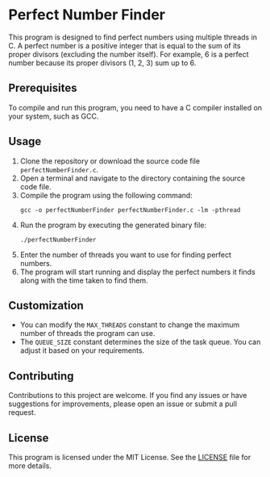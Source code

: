 # Perfect Number Finder

This program is designed to find perfect numbers using multiple threads in C. A perfect number is a positive integer that is equal to the sum of its proper divisors (excluding the number itself). For example, 6 is a perfect number because its proper divisors (1, 2, 3) sum up to 6.

## Prerequisites

To compile and run this program, you need to have a C compiler installed on your system, such as GCC.

## Usage

1. Clone the repository or download the source code file `perfectNumberFinder.c`.
2. Open a terminal and navigate to the directory containing the source code file.
3. Compile the program using the following command:
    ```
    gcc -o perfectNumberFinder perfectNumberFinder.c -lm -pthread
    ```
4. Run the program by executing the generated binary file:
    ```
    ./perfectNumberFinder
    ```
5. Enter the number of threads you want to use for finding perfect numbers.
6. The program will start running and display the perfect numbers it finds along with the time taken to find them.

## Customization

- You can modify the `MAX_THREADS` constant to change the maximum number of threads the program can use.
- The `QUEUE_SIZE` constant determines the size of the task queue. You can adjust it based on your requirements.

## Contributing

Contributions to this project are welcome. If you find any issues or have suggestions for improvements, please open an issue or submit a pull request.

## License

This program is licensed under the MIT License. See the [LICENSE](LICENSE) file for more details.